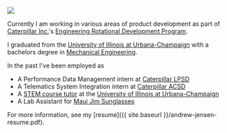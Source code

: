 <a href="{{ site.baseurl }}/" class="site-avatar"><img src="{{ site.baseurl }}/images/avatar-andrew-charles-jensen.jpg" /></a>

Currently I am working in various areas of product development as part of [Caterpillar Inc.](http://www.caterpillar.com/)'s [Engineering Rotational Development Program](http://www.caterpillar.com/it/careers/career-areas/college-university/development-programs/engineering-rotational-development/product-development.html).

I graduated from the [University of Illinois at Urbana-Champaign](http://illinois.edu/) with a bachelors degree in [Mechanical Engineering](http://mechanical.illinois.edu/).

In the past I've been employed as
  *  A Performance Data Management intern at [Caterpillar LPSD](http://www.caterpillar.com/)
  *  A Telematics System Integration intern at [Caterpillar ACSD](http://www.caterpillar.com/)
  *  A [STEM course tutor](http://care.engineering.illinois.edu/) at the [University of Illinois at Urbana-Champaign](http://illinois.edu/)
  *  A Lab Assistant for [Maui Jim Sunglasses](https://www.mauijim.com/)

For more information, see my [resume]({{ site.baseurl }}/andrew-jensen-resume.pdf).
